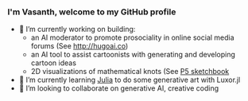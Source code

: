 ### I'm Vasanth, welcome to my GitHub profile

- 🔭 I’m currently working on building:
  - an AI moderator to promote prosociality in online social media forums (See http://hugoai.co) 
  - an AI tool to assist cartoonists with generating and developing cartoon ideas
  - 2D visualizations of mathematical knots (See [P5 sketchbook](https://editor.p5js.org/vasanthsarathy/sketches/_P4ZcYfeS)
- 🌱 I’m currently learning [Julia](https://julialang.org/) to do some generative art with Luxor.jl 
- 👯 I’m looking to collaborate on generative AI, creative coding 


<!--
**vasanthsarathy/vasanthsarathy** is a ✨ _special_ ✨ repository because its `README.md` (this file) appears on your GitHub profile.

Here are some ideas to get you started:

- 🔭 I’m currently working on building AI tools to promote prosociality in online social media forums 
- 🌱 I’m currently learning ...
- 👯 I’m looking to collaborate on ...
- 🤔 I’m looking for help with ...
- 💬 Ask me about ...
- 📫 How to reach me: ...
- 😄 Pronouns: ...
- ⚡ Fun fact: ...
-->

